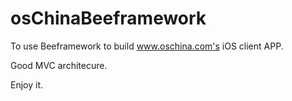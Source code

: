 # osChinaBeeframework

To use Beeframework to build www.oschina.com's iOS client APP.

Good MVC architecure.

Enjoy it.
